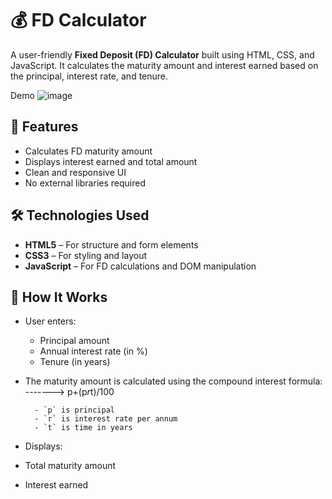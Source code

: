 # 💰 FD Calculator

A user-friendly **Fixed Deposit (FD) Calculator** built using HTML, CSS, and JavaScript. It calculates the maturity amount and interest earned based on the principal, interest rate, and tenure.

Demo 
![image](https://github.com/user-attachments/assets/ecc74b97-bf1e-4f62-896b-03f1728e03e5)

## 🚀 Features
- Calculates FD maturity amount
- Displays interest earned and total amount
- Clean and responsive UI
- No external libraries required


## 🛠️ Technologies Used
- **HTML5** – For structure and form elements
- **CSS3** – For styling and layout
- **JavaScript** – For FD calculations and DOM manipulation


## 🧠 How It Works
- User enters:
  - Principal amount
  - Annual interest rate (in %)
  - Tenure (in years)
- The maturity amount is calculated using the compound interest formula:
------->  p+(p*r*t)/100
  
        - `p` is principal  
        - `r` is interest rate per annum  
        - `t` is time in years


- Displays:
- Total maturity amount
- Interest earned
